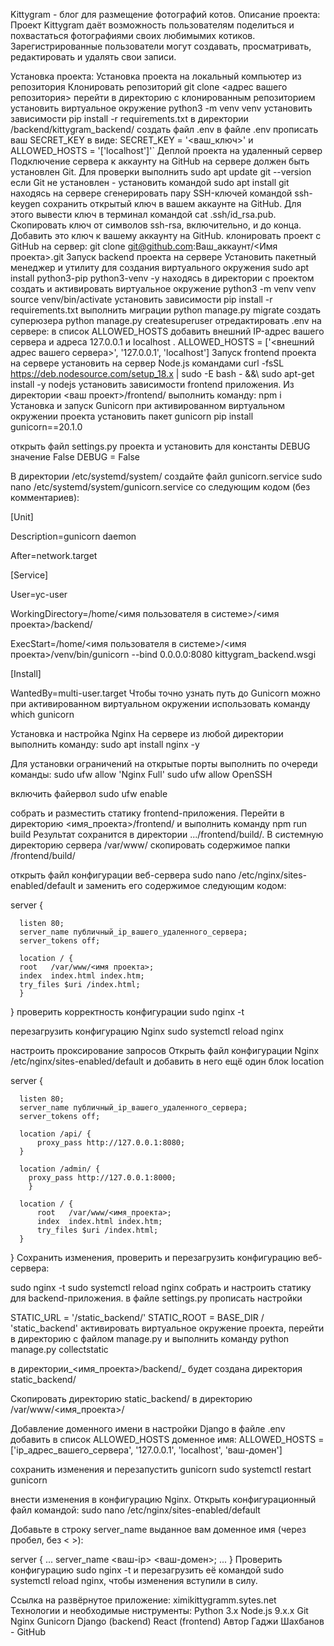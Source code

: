 Kittygram - блог для размещение фотографий котов.
Описание проекта:
Проект Kittygram даёт возможность пользователям поделиться и похвастаться фотографиями своих любимымих котиков. Зарегистрированные пользователи могут создавать, просматривать, редактировать и удалять свои записи.

Установка проекта:
Установка проекта на локальный компьютер из репозитория
Клонировать репозиторий git clone <адрес вашего репозитория>
перейти в директорию с клонированным репозиторием
установить виртуальное окружение python3 -m venv venv
установить зависимости pip install -r requirements.txt
в директории /backend/kittygram_backend/ создать файл .env
в файле .env прописать ваш SECRET_KEY в виде: SECRET_KEY = '<ваш_ключ>' и ALLOWED_HOSTS = '['localhost']'`
Деплой проекта на удаленный сервер
Подключение сервера к аккаунту на GitHub
на сервере должен быть установлен Git. Для проверки выполнить sudo apt update git --version
если Git не установлен - установить командой sudo apt install git
находясь на сервере сгенерировать пару SSH-ключей командой ssh-keygen
сохранить открытый ключ в вашем аккаунте на GitHub. Для этого вывести ключ в терминал командой cat .ssh/id_rsa.pub. Скопировать ключ от символов ssh-rsa, включительно, и до конца. Добавить это ключ к вашему аккаунту на GitHub.
клонировать проект с GitHub на сервер: git clone git@github.com:Ваш_аккаунт/<Имя проекта>.git
Запуск backend проекта на сервере
Установить пакетный менеджер и утилиту для создания виртуального окружения sudo apt install python3-pip python3-venv -y
находясь в директории с проектом создать и активировать виртуальное окружение python3 -m venv venv source venv/bin/activate
установить зависимости pip install -r requirements.txt
выполнить миграции python manage.py migrate
создать суперюзера python manage.py createsuperuser
отредактировать .env на сервере: в список ALLOWED_HOSTS добавить внешний IP-адрес вашего сервера и адреса 127.0.0.1 и localhost . ALLOWED_HOSTS = ['<внешний адрес вашего сервера>', '127.0.0.1', 'localhost']
Запуск frontend проекта на сервере
установить на сервер Node.js командами curl -fsSL https://deb.nodesource.com/setup_18.x | sudo -E bash - &&\ sudo apt-get install -y nodejs
установить зависимости frontend приложения. Из директории <ваш проект>/frontend/ выполнить команду: npm i
Установка и запуск Gunicorn
при активированном виртуальном окружении проекта установить пакет gunicorn pip install gunicorn==20.1.0

открыть файл settings.py проекта и установить для константы DEBUG значение False DEBUG = False

В директории /etc/systemd/system/ создайте файл gunicorn.service sudo nano /etc/systemd/system/gunicorn.service со следующим кодом (без комментариев):

  [Unit]

  Description=gunicorn daemon

  After=network.target

  [Service]

  User=yc-user

  WorkingDirectory=/home/<имя пользователя в системе>/<имя проекта>/backend/

  ExecStart=/home/<имя пользователя в системе>/<имя проекта>/venv/bin/gunicorn --bind 0.0.0.0:8080 kittygram_backend.wsgi

  [Install]

  WantedBy=multi-user.target
Чтобы точно узнать путь до Gunicorn можно при активированном виртуальном окружении использовать команду which gunicorn

Установка и настройка Nginx
На сервере из любой директории выполнить команду: sudo apt install nginx -y

Для установки ограничений на открытые порты выполнить по очереди команды: sudo ufw allow 'Nginx Full' sudo ufw allow OpenSSH

включить файервол sudo ufw enable

собрать и разместить статику frontend-приложения.
Перейти в директорию <имя_проекта>/frontend/ и выполнить команду npm run build Результат сохранится в директории .../frontend/build/. В системную директорию сервера /var/www/ скопировать содержимое папки /frontend/build/

открыть файл конфигурации веб-сервера sudo nano /etc/nginx/sites-enabled/default и заменить его содержимое следующим кодом:

  server {

      listen 80;
      server_name публичный_ip_вашего_удаленного_сервера;
      server_tokens off;
  
      location / {
      root   /var/www/<имя проекта>;
      index  index.html index.htm;
      try_files $uri /index.html;
      }

  }
проверить корректность конфигурации sudo nginx -t

перезагрузить конфигурацию Nginx sudo systemctl reload nginx

настроить проксирование запросов
Открыть файл конфигурации Nginx /etc/nginx/sites-enabled/default и добавить в него ещё один блок location

  server {

      listen 80;
      server_name публичный_ip_вашего_удаленного_сервера;
      server_tokens off;

      location /api/ {
          proxy_pass http://127.0.0.1:8080;
      }
      
      location /admin/ {
  	    proxy_pass http://127.0.0.1:8000;
  		}
  	
      location / {
          root   /var/www/<имя_проекта>;
          index  index.html index.htm;
          try_files $uri /index.html;
      }

  }
Сохранить изменения, проверить и перезагрузить конфигурацию веб-сервера:

  sudo nginx -t
  sudo systemctl reload nginx
собрать и настроить статику для backend-приложения.
в файле settings.py прописать настройки

  STATIC_URL = '/static_backend/'
  STATIC_ROOT = BASE_DIR / 'static_backend'
активировать виртуальное окружение проекта, перейти в директорию с файлом manage.py и выполнить команду python manage.py collectstatic

в директории_<имя_проекта>/backend/_ будет создана директория static_backend/

Скопировать директорию static_backend/ в директорию /var/www/<имя_проекта>/

Добавление доменного имени в настройки Django
в файле .env добавить в список ALLOWED_HOSTS доменное имя: ALLOWED_HOSTS = ['ip_адрес_вашего_сервера', '127.0.0.1', 'localhost', 'ваш-домен']

сохранить изменения и перезапустить gunicorn sudo systemctl restart gunicorn

внести изменения в конфигурацию Nginx. Открыть конфигурационный файл командой: sudo nano /etc/nginx/sites-enabled/default

Добавьте в строку server_name выданное вам доменное имя (через пробел, без < >):

  server {
  ...
      server_name <ваш-ip> <ваш-домен>;
  ...
  }
Проверить конфигурацию sudo nginx -t и перезагрузить её командой sudo systemctl reload nginx, чтобы изменения вступили в силу.

Cсылка на развёрнутое приложение:
ximikittygramm.sytes.net
Технологии и необходимые ниструменты:
Python 3.x
Node.js 9.x.x
Git
Nginx
Gunicorn
Django (backend)
React (frontend)
Автор
Гаджи Шахбанов - GitHub
